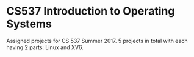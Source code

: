 # CS537 Introduction to Operating Systems

Assigned projects for CS 537 Summer 2017. 
5 projects in total with each having 2 parts: Linux and XV6. 

